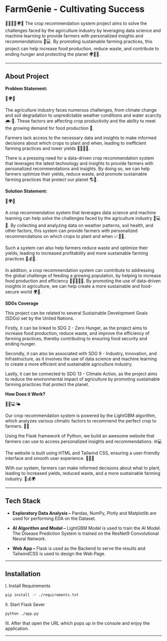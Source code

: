 # FarmGenie - Cultivating Success

🌾🤖👨‍🌾🌍🍴
The crop recommendation system project aims to solve the challenges faced by the agriculture industry by leveraging data science and machine learning to provide farmers with personalized insights and recommendations 🤖💻. By promoting sustainable farming practices, this project can help increase food production, reduce waste, and contribute to ending hunger and protecting the planet 🌍🌱🍴.

***

## About Project

**Problem Statement:**

🌾🌍🚜

The agriculture industry faces numerous challenges, from climate change and soil degradation to unpredictable weather conditions and water scarcity 🌧️💧🌱. These factors are affecting crop productivity and the ability to meet the growing demand for food production 🍴.

Farmers lack access to the necessary data and insights to make informed decisions about which crops to plant and when, leading to inefficient farming practices and lower yields 🤷‍♂️👨‍🌾.

There is a pressing need for a data-driven crop recommendation system that leverages the latest technology and insights to provide farmers with personalized recommendations and insights. By doing so, we can help farmers optimize their yields, reduce waste, and promote sustainable farming practices that protect our planet 🌎🌾.

**Solution Statement:**

🌾🌍🚜

A crop recommendation system that leverages data science and machine learning can help solve the challenges faced by the agriculture industry 🤖💻🌱. By collecting and analyzing data on weather patterns, soil health, and other factors, this system can provide farmers with personalized recommendations on which crops to plant and when 📈👨‍🌾.

Such a system can also help farmers reduce waste and optimize their yields, leading to increased profitability and more sustainable farming practices 🌾💰🌱.

In addition, a crop recommendation system can contribute to addressing the global challenge of feeding a growing population, by helping to increase food production and efficiency 🍴👨‍👩‍👧‍👦. By promoting the use of data-driven insights in agriculture, we can help create a more sustainable and food-secure world 🌍🌾.

**SDGs Coverage**

This project can be related to several Sustainable Development Goals (SDGs) set by the United Nations.

Firstly, it can be linked to SDG 2 - Zero Hunger, as the project aims to increase food production, reduce waste, and improve the efficiency of farming practices, thereby contributing to ensuring food security and ending hunger.

Secondly, it can also be associated with SDG 9 - Industry, Innovation, and Infrastructure, as it involves the use of data science and machine learning to create a more efficient and sustainable agriculture industry.

Lastly, it can be connected to SDG 13 - Climate Action, as the project aims to reduce the environmental impact of agriculture by promoting sustainable farming practices that protect the planet.

**How Does it Work?**

🌱🤖💻🌤️

Our crop recommendation system is powered by the LightGBM algorithm, which analyzes various climatic factors to recommend the perfect crop to farmers. 🌾🌿

Using the Flask framework of Python, we build an awesome website that farmers can use to access personalized insights and recommendations. 🌐💻

The website is built using HTML and Tailwind CSS, ensuring a user-friendly interface and smooth user experience. 🌟👨‍🌾

With our system, farmers can make informed decisions about what to plant, leading to increased yields, reduced waste, and a more sustainable farming industry. 🌱💰🌍

***

## Tech Stack

-	**Exploratory Data Analysis –** Pandas, NumPy, Plotly and Matplotlib are used for performing EDA on the Dataset.

-	**AI Algorithm and Model –** LightGBM Model is used to train the AI Model. The Disease Prediction System is trained on the ResNet9 Convolutional Neural Network.

-	**Web App –** Flask is used as the Backend to serve the results and TailwindCSS is used to design the Web Page.

***

## Installation

I. Install Requirements

```bash
pip install -r ./requirements.txt
```

II. Start Flask Sever

```bash
python ./app.py
```

III. After that open the URL which pops up in the console and enjoy the application.

***